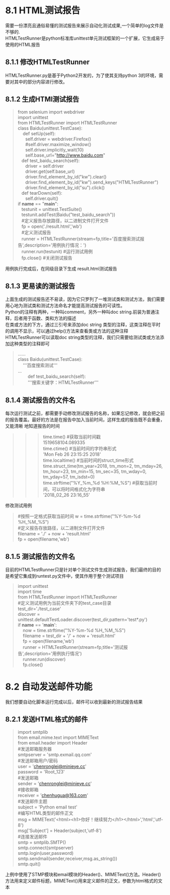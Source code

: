 # 8.1 HTML测试报告
需要一份漂亮且通俗易懂的测试报告来展示自动化测试成果,一个简单的log文件是不够的.  
HTMLTestRunner是python标准库unittest单元测试框架的一个扩展，它生成易于使用的HTML报告  
## 8.1.1 修改HTMLTestRunner  
HTMLTestRunner.py是基于Python2开发的，为了使其支持python 3的环境，需要对其中的部分内容进行修改。  
## 8.1.2 生成HTMl测试报告  
> from selenium import webdriver  
import unittest  
from HTMLTestRunner import HTMLTestRunner  
class Baidu(unittest.TestCase):  
&nbsp;&nbsp;&nbsp;&nbsp;def setUp(self):  
&nbsp;&nbsp;&nbsp;&nbsp;&nbsp;&nbsp;self.driver = webdriver.Firefox()  
&nbsp;&nbsp;&nbsp;&nbsp;&nbsp;&nbsp;#self.driver.maximize_window()  
&nbsp;&nbsp;&nbsp;&nbsp;&nbsp;&nbsp;self.driver.implicitly_wait(10)  
&nbsp;&nbsp;&nbsp;&nbsp;&nbsp;&nbsp;self.base_url="http://www.baidu.com"  
&nbsp;&nbsp;&nbsp;def test_baidu_search(self):  
&nbsp;&nbsp;&nbsp;&nbsp;&nbsp;&nbsp;driver = self.driver  
&nbsp;&nbsp;&nbsp;&nbsp;&nbsp;&nbsp;driver.get(self.base_url)  
&nbsp;&nbsp;&nbsp;&nbsp;&nbsp;&nbsp;driver.find_element_by_id("kw").clear()  
&nbsp;&nbsp;&nbsp;&nbsp;&nbsp;&nbsp;driver.find_element_by_id("kw").send_keys("HTMLTestRunner")  
&nbsp;&nbsp;&nbsp;&nbsp;&nbsp;&nbsp;driver.find_element_by_id("su").click()  
&nbsp;&nbsp;&nbsp;def tearDown(self):  
&nbsp;&nbsp;&nbsp;&nbsp;&nbsp;&nbsp;self.driver.quit()  
if __name__ == "__main__":  
&nbsp;&nbsp;&nbsp;testunit = unittest.TestSuite()  
&nbsp;&nbsp;&nbsp;testunit.addTest(Baidu("test_baidu_search"))  
&nbsp;&nbsp;&nbsp;#定义报告存放路径，以二进制文件打开文件  
&nbsp;&nbsp;&nbsp;fp = open('./result.html','wb')  
&nbsp;&nbsp;&nbsp;#定义测试报告  
&nbsp;&nbsp;&nbsp;runner = HTMLTestRunner(stream=fp,title='百度搜索测试报告',description='用例执行情况：')  
&nbsp;&nbsp;&nbsp;runner.run(testunit) #运行测试用例  
&nbsp;&nbsp;&nbsp;fp.close()  #关闭测试报告  
    
用例执行完成后，在同级目录下生成 result.html测试报告  
## 8.1.3 更易读的测试报告 
上面生成的测试报告还不易读，因为它只罗列了一堆测试类和测试方法，我们需要用心地为测试类和测试方法命名才能提高测试报告的可读性。  
Python的注释有两种，一种叫comment，另外一种叫doc string.前装为普通注释，后者用于函数、类和方法的描述  
在类或方法的下方，通过三引号来添加doc string 类型的注释，这类注释在平时的调用不显示，可以通过help()方法来查看类或方法的这种注释  
HTMLTestRunner可以读取doc string类型的注释，我们只需要给测试类或方法添加这种类型的注释即可  
> ......  
class Baidu(unittest.TestCase):  
&nbsp;&nbsp;&nbsp;&nbsp;'''百度搜索测试'''  
...  
&nbsp;&nbsp;&nbsp;&nbsp;&nbsp;&nbsp;&nbsp;&nbsp;def test_baidu_search(self):  
&nbsp;&nbsp;&nbsp;&nbsp;&nbsp;&nbsp;&nbsp;&nbsp;'''搜索关键字：HTMLTestRunner'''  

## 8.1.4 测试报告的文件名
每次运行测试之前，都需要手动修改测试报告的名称，如果忘记修改，就会把之前的报告覆盖。最好的方法是在报告中加入当前时间，这样生成的报告既不会重叠，又能清晰
地知道报告的时间  
>>> time.time()    #获取当前时间戳  
1519658104.089335  
>>> time.ctime()  #当前时间的字符串形式  
'Mon Feb 26 23:15:25 2018'  
>>> time.localtime()  #当前时间的struct_time形式  
time.struct_time(tm_year=2018, tm_mon=2, tm_mday=26, tm_hour=23, tm_min=15, tm_sec=35, tm_wday=0, tm_yday=57, tm_isdst=0)  
>>> time.strftime("%Y_%m_%d %H:%M_%S")  #获取当前时间，可以将时间格式化为字符串  
'2018_02_26 23:16_55'  

修改测试用例  
 
> #按照一定格式获取当前时间 
w = time.strftime("%Y-%m-%d %H_%M_%S")  
#定义报告存放路径，以二进制文件打开文件  
filename = './' + now + 'result.html'  
fp = open(filename,'wb')  

## 8.1.5 测试报告的文件名
目前的HTMLTestRunner只是针对单个测试文件生成测试报告，我们最终的目的是希望它集成到runtest.py文件中，使其作用于整个测试项目

> import unittest  
import time  
from HTMLTestRunner import HTMLTestRunner  
#定义测试用例为当前文件夹下的test_case目录  
test_dir='./test_case'  
discover = unittest.defaultTestLoader.discover(test_dir,pattern='test*.py')  
if __name__ == '__main__':  
&nbsp;&nbsp;&nbsp;&nbsp;now = time.strftime("%Y-%m-%d %H_%M_%S")  
&nbsp;&nbsp;&nbsp;&nbsp;filename = test_dir + '/' + now + 'result.html'  
&nbsp;&nbsp;&nbsp;&nbsp;fp = open(filename,'wb')  
&nbsp;&nbsp;&nbsp;&nbsp;runner = HTMLTestRunner(stream=fp,title='测试报告',description='用例执行情况')  
&nbsp;&nbsp;&nbsp;&nbsp;runner.run(discover)  
&nbsp;&nbsp;&nbsp;&nbsp;fp.close()  

# 8.2 自动发送邮件功能  
我们想要自动化脚本运行完成以后，邮件可以收到最新的测试报告结果 
## 8.2.1 发送HTML格式的邮件  
> import smtplib  
from email.mime.text import MIMEText  
from email.header import Header  
#发送邮箱服务器  
smtpserver = 'smtp.exmail.qq.com'  
#发送邮箱用户/密码  
user = 'chenronglei@minieye.cc'  
password = 'Root_123'  
#发送邮箱  
sender = 'chenronglei@minieye.cc'  
#接收邮箱  
receiver = 'chenhugua@163.com'  
#发送邮件主题  
subject = 'Python email test'  
#编写HTML类型的邮件正文  
msg = MIMEText('&lt;html>&lt;h1>你好！继续努力&lt;/h1>&lt;/html>','html','utf-8')  
msg['Subject'] = Header(subject,'utf-8')  
#连接发送邮件  
smtp = smtplib.SMTP()  
smtp.connect(smtpserver)  
smtp.login(user,password)  
smtp.sendmail(sender,receiver,msg.as_string())  
smtp.quit()  

上例中使用了STMP模块和email模块的Header()、MIMEText()方法。Header()方法用来定义邮件标题，MIMEText()用来定义邮件的正文，参数为html格式的文本





